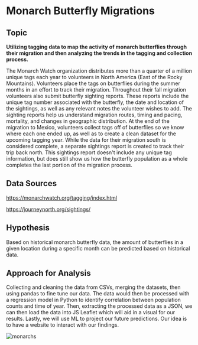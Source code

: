 # Monarch Butterfly Migrations

## Topic 
**Utilizing tagging data to map the activity of monarch butterflies through their migration and then analyzing the trends in the tagging and collection process.**

The Monarch Watch organization distributes more than a quarter of a million unique tags each year to volunteers in North America (East of the Rocky Mountains).  Volunteers place the tags on butterflies during the summer months in an effort to track their migration. Throughout their fall migration volunteers also submit butterfly sighting reports. These reports include the unique tag number associated with the butterfly, the date and location of the sightings, as well as any relevant notes the volunteer wishes to add. The sighting reports help us understand migration routes, timing and pacing, mortality, and changes in geographic distribution. At the end of the migration to Mexico, volunteers collect tags off of butterflies so we know where each one ended up, as well as to create a clean dataset for the upcoming tagging year. While the data for their migration south is considered complete, a separate sightings report is created to track their trip back north. This sightings report doesn't include any unique tag information, but does still show us how the butterfly population as a whole completes the last portion of the migration process. 

## Data Sources
https://monarchwatch.org/tagging/index.html 

https://journeynorth.org/sightings/ 

## Hypothesis
Based on historical monarch butterfly data, the amount of butterflies in a given location during a specific month can be predicted based on historical data.

## Approach for Analysis

Collecting and cleaning the data from CSVs, merging the datasets, then using pandas to fine tune our data. The data would then be processed with a regression model in Python to identify correlation between population counts and time of year. Then, extracting the processed data as a JSON, we can then load the data into JS Leaflet which will aid in a visual for our results. Lastly, we will use ML to project our future predictions. Our idea is to have a website to interact with our findings.


![monarchs](https://user-images.githubusercontent.com/90050622/153723671-f168629a-0aeb-4a95-a125-49a4b56076de.jpg)
